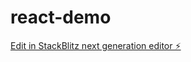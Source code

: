# react-demo

[Edit in StackBlitz next generation editor ⚡️](https://stackblitz.com/~/github.com/grajput08/react-demo)